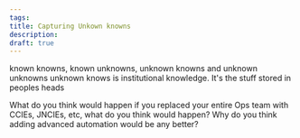```yaml
---
tags: 
title: Capturing Unkown knowns
description: 
draft: true
---
```


known knowns, known unknowns, unknown knowns and unknown unknowns
unknown knows is institutional knowledge. It's the stuff stored in peoples heads

What do you think would happen if you replaced your entire Ops team with CCIEs, JNCIEs, etc, what do you think would happen? Why do you think adding advanced automation would be any better?